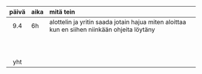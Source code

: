 | päivä | aika | mitä tein  |
| :----:|:-----| :-----|
|9.4  |  6h   | alottelin ja yritin saada jotain hajua miten aloittaa kun en siihen niinkään ohjeita löytäny |
|  |     | |
|  |     | |
|       |     | |
|       |     | |
|  |     | |
|       |     | |
|   |     | |
|   |     | |
|       |     | |
|   |     | |
| yht   |    | | 